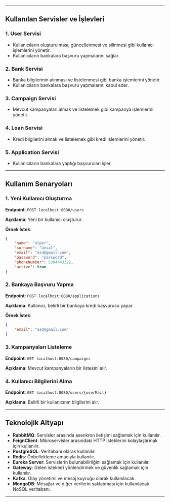 
---
## Kullanılan Servisler ve İşlevleri

### 1. User Servisi
- Kullanıcıların oluşturulması, güncellenmesi ve silinmesi gibi kullanıcı işlemlerini yönetir.
- Kullanıcıların bankalara başvuru yapmalarını sağlar.

### 2. Bank Servisi
- Banka bilgilerinin alınması ve listelenmesi gibi banka işlemlerini yönetir.
- Kullanıcıların bankalara başvuru yapmalarını kabul eder.

### 3. Campaign Servisi
- Mevcut kampanyaları almak ve listelemek gibi kampanya işlemlerini yönetir.

### 4. Loan Servisi
- Kredi bilgilerini almak ve listelemek gibi kredi işlemlerini yönetir.

### 5. Application Servisi
- Kullanıcıların bankalara yaptığı başvuruları işler.

---

## Kullanım Senaryoları

### 1. Yeni Kullanıcı Oluşturma

**Endpoint**: `POST localhost:8080/users`

**Açıklama**: Yeni bir kullanıcı oluşturur.

**Örnek İstek**:
```json
{
    "name": "alper",
    "surname": "ünsal",
    "email": "asd@gmail.com",
    "password": "password",
    "phoneNumber": 5394443322,
    "active": true
}
```

### 2. Bankaya Başvuru Yapma

**Endpoint**: `POST localhost:8080/applications`

**Açıklama**: Kullanıcı, belirli bir bankaya kredi başvurusu yapar.

**Örnek İstek**:
```json
{
    "email": "asd@gmail.com"
}
```

### 3. Kampanyaları Listeleme

**Endpoint**: `GET localhost:8080/campaigns`

**Açıklama**: Mevcut kampanyaların bir listesini alır.

### 4. Kullanıcı Bilgilerini Alma

**Endpoint**: `GET localhost:8080/users/{userMail}`

**Açıklama**: Belirli bir kullanıcının bilgilerini alır.

---

## Teknolojik Altyapı

- **RabbitMQ**: Servisler arasında asenkron iletişimi sağlamak için kullanılır.
- **FeignClient**: Mikroservisler arasındaki HTTP isteklerini kolaylaştırmak için kullanılır.
- **PostgreSQL**: Veritabanı olarak kullanılır.
- **Redis**: Önbellekleme amacıyla kullanılır.
- **Eureka Server**: Servislerin bulunabilirliğini sağlamak için kullanılır.
- **Gateway**: Gelen istekleri yönlendirmek ve güvenlik sağlamak için kullanılır.
- **Kafka**: Olay yönetimi ve mesaj kuyruğu olarak kullanılacak.
- **MongoDB**: Mesajlar ve diğer verilerin saklanması için kullanılacak NoSQL veritabanı.

---
